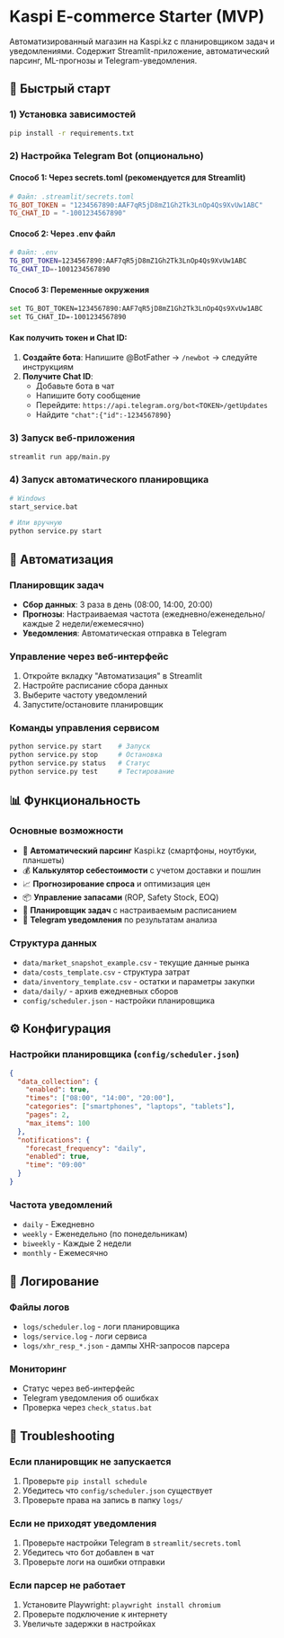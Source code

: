 # Kaspi E-commerce Starter (MVP)

Автоматизированный магазин на Kaspi.kz с планировщиком задач и уведомлениями.
Содержит Streamlit-приложение, автоматический парсинг, ML-прогнозы и Telegram-уведомления.

## 🚀 Быстрый старт

### 1) Установка зависимостей
```bash
pip install -r requirements.txt
```

### 2) Настройка Telegram Bot (опционально)

#### Способ 1: Через secrets.toml (рекомендуется для Streamlit)
```toml
# Файл: .streamlit/secrets.toml
TG_BOT_TOKEN = "1234567890:AAF7qR5jD8mZ1Gh2Tk3LnOp4Qs9XvUw1ABC"
TG_CHAT_ID = "-1001234567890"
```

#### Способ 2: Через .env файл
```bash
# Файл: .env
TG_BOT_TOKEN=1234567890:AAF7qR5jD8mZ1Gh2Tk3LnOp4Qs9XvUw1ABC
TG_CHAT_ID=-1001234567890
```

#### Способ 3: Переменные окружения
```bash
set TG_BOT_TOKEN=1234567890:AAF7qR5jD8mZ1Gh2Tk3LnOp4Qs9XvUw1ABC
set TG_CHAT_ID=-1001234567890
```

#### Как получить токен и Chat ID:
1. **Создайте бота**: Напишите @BotFather → `/newbot` → следуйте инструкциям
2. **Получите Chat ID**: 
   - Добавьте бота в чат
   - Напишите боту сообщение
   - Перейдите: `https://api.telegram.org/bot<TOKEN>/getUpdates`
   - Найдите `"chat":{"id":-1234567890}`

### 3) Запуск веб-приложения
```bash
streamlit run app/main.py
```

### 4) Запуск автоматического планировщика
```bash
# Windows
start_service.bat

# Или вручную
python service.py start
```

## 🤖 Автоматизация

### Планировщик задач
- **Сбор данных**: 3 раза в день (08:00, 14:00, 20:00)
- **Прогнозы**: Настраиваемая частота (ежедневно/еженедельно/каждые 2 недели/ежемесячно)
- **Уведомления**: Автоматическая отправка в Telegram

### Управление через веб-интерфейс
1. Откройте вкладку "Автоматизация" в Streamlit
2. Настройте расписание сбора данных
3. Выберите частоту уведомлений
4. Запустите/остановите планировщик

### Команды управления сервисом
```bash
python service.py start    # Запуск
python service.py stop     # Остановка  
python service.py status   # Статус
python service.py test     # Тестирование
```

## 📊 Функциональность

### Основные возможности
- 🔄 **Автоматический парсинг** Kaspi.kz (смартфоны, ноутбуки, планшеты)
- 💰 **Калькулятор себестоимости** с учетом доставки и пошлин
- 📈 **Прогнозирование спроса** и оптимизация цен
- 📦 **Управление запасами** (ROP, Safety Stock, EOQ)
- 🤖 **Планировщик задач** с настраиваемым расписанием
- 📱 **Telegram уведомления** по результатам анализа

### Структура данных
- `data/market_snapshot_example.csv` - текущие данные рынка
- `data/costs_template.csv` - структура затрат
- `data/inventory_template.csv` - остатки и параметры закупки
- `data/daily/` - архив ежедневных сборов
- `config/scheduler.json` - настройки планировщика

## ⚙️ Конфигурация

### Настройки планировщика (`config/scheduler.json`)
```json
{
  "data_collection": {
    "enabled": true,
    "times": ["08:00", "14:00", "20:00"],
    "categories": ["smartphones", "laptops", "tablets"],
    "pages": 2,
    "max_items": 100
  },
  "notifications": {
    "forecast_frequency": "daily",
    "enabled": true,
    "time": "09:00"
  }
}
```

### Частота уведомлений
- `daily` - Ежедневно
- `weekly` - Еженедельно (по понедельникам)
- `biweekly` - Каждые 2 недели
- `monthly` - Ежемесячно

## 📝 Логирование

### Файлы логов
- `logs/scheduler.log` - логи планировщика
- `logs/service.log` - логи сервиса
- `logs/xhr_resp_*.json` - дампы XHR-запросов парсера

### Мониторинг
- Статус через веб-интерфейс
- Telegram уведомления об ошибках
- Проверка через `check_status.bat`

## 🔧 Troubleshooting

### Если планировщик не запускается
1. Проверьте `pip install schedule`
2. Убедитесь что `config/scheduler.json` существует
3. Проверьте права на запись в папку `logs/`

### Если не приходят уведомления
1. Проверьте настройки Telegram в `streamlit/secrets.toml`
2. Убедитесь что бот добавлен в чат
3. Проверьте логи на ошибки отправки

### Если парсер не работает
1. Установите Playwright: `playwright install chromium`
2. Проверьте подключение к интернету
3. Увеличьте задержки в настройках
